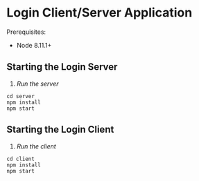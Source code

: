 # Login Client/Server Application

Prerequisites:

- Node 8.11.1+

## Starting the Login Server
1. *Run the server*
```
cd server
npm install
npm start
```
## Starting the Login Client
 1. *Run the client*
 ```
 cd client
 npm install
 npm start
 ```